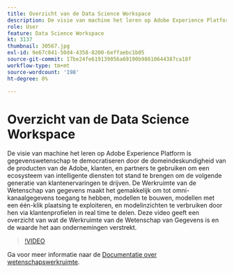 ```yaml
---
title: Overzicht van de Data Science Workspace
description: De visie van machine het leren op Adobe Experience Platform is gegevenswetenschap te democratiseren door de domeindeskundigheid van de producten van de Adobe, klanten, en partners te gebruiken om een ecosysteem van intelligente diensten tot stand te brengen om de volgende generatie van klantenervaringen te drijven. De Werkruimte van de Wetenschap van gegevens maakt het gemakkelijk om tot omni-kanaalgegevens toegang te hebben, modellen te bouwen, modellen met een één-klik plaatsing te exploiteren, en modelinzichten te verbruiken door hen via klantenprofielen in real time te delen. Deze video geeft een overzicht van wat de Werkruimte van de Wetenschap van Gegevens is en de waarde het aan ondernemingen verstrekt.
role: User
feature: Data Science Workspace
kt: 3137
thumbnail: 30567.jpg
exl-id: 9e67c041-50d4-4358-8200-6effaebc1b05
source-git-commit: 17be24fe619139056a69190b98610644387ca18f
workflow-type: tm+mt
source-wordcount: '198'
ht-degree: 0%

---
```


# Overzicht van de Data Science Workspace

De visie van machine het leren op Adobe Experience Platform is gegevenswetenschap te democratiseren door de domeindeskundigheid van de producten van de Adobe, klanten, en partners te gebruiken om een ecosysteem van intelligente diensten tot stand te brengen om de volgende generatie van klantenervaringen te drijven. De Werkruimte van de Wetenschap van gegevens maakt het gemakkelijk om tot omni-kanaalgegevens toegang te hebben, modellen te bouwen, modellen met een één-klik plaatsing te exploiteren, en modelinzichten te verbruiken door hen via klantenprofielen in real time te delen. Deze video geeft een overzicht van wat de Werkruimte van de Wetenschap van Gegevens is en de waarde het aan ondernemingen verstrekt.

>[!VIDEO](https://video.tv.adobe.com/v/30567?quality=12&learn=on)

Ga voor meer informatie naar de [Documentatie over wetenschapswerkruimte](https://experienceleague.adobe.com/docs/experience-platform/data-science-workspace/home.html).